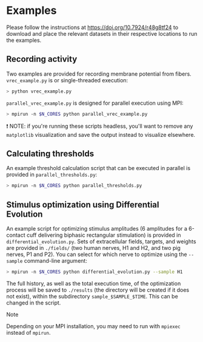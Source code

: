 # Examples

Please follow the instructions at https://doi.org/10.7924/r48g8tf24 to download and place the relevant datasets in their respective locations to run the examples.

## Recording activity
Two examples are provided for recording membrane potential from fibers. `vrec_example.py` is or single-threaded execution:

```bash
> python vrec_example.py
```

`parallel_vrec_example.py` is designed for parallel execution using MPI:

```bash
> mpirun -n $N_CORES python parallel_vrec_example.py
```

❗ NOTE: if you're running these scripts headless, you'll want to remove any `matplotlib` visualization and save the output instead to visualize elsewhere.

## Calculating thresholds
An example threshold calculation script that can be executed in parallel is provided in `parallel_thresholds.py`:

```bash
> mpirun -n $N_CORES python parallel_thresholds.py
```

## Stimulus optimization using Differential Evolution
An example script for optimizing stimulus amplitudes (6 amplitudes for a 6-contact cuff delivering biphasic rectangular stimulation) is provided in `differential_evolution.py`. Sets of extracellular fields, targets, and weights are provided in `./fields/` (two human nerves, H1 and H2, and two pig nerves, P1 and P2). You can select for which nerve to optimize using the `--sample` command-line argument:

```bash
> mpirun -n $N_CORES python differential_evolution.py --sample H1
```

The full history, as well as the total execution time, of the optimization process will be saved to `./results` (the directory will be created if it does not exist), within the subdirectory `sample_$SAMPLE_$TIME`. This can be changed in the script.

> [!NOTE]
> Depending on your MPI installation, you may need to run with `mpiexec` instead of `mpirun`.